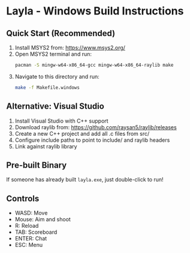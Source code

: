 # Layla - Windows Build Instructions

## Quick Start (Recommended)
1. Install MSYS2 from: https://www.msys2.org/
2. Open MSYS2 terminal and run:
   ```bash
   pacman -S mingw-w64-x86_64-gcc mingw-w64-x86_64-raylib make
   ```
3. Navigate to this directory and run:
   ```bash
   make -f Makefile.windows
   ```

## Alternative: Visual Studio
1. Install Visual Studio with C++ support
2. Download raylib from: https://github.com/raysan5/raylib/releases
3. Create a new C++ project and add all .c files from src/
4. Configure include paths to point to include/ and raylib headers
5. Link against raylib library

## Pre-built Binary
If someone has already built `layla.exe`, just double-click to run!

## Controls
- WASD: Move
- Mouse: Aim and shoot
- R: Reload
- TAB: Scoreboard
- ENTER: Chat
- ESC: Menu
